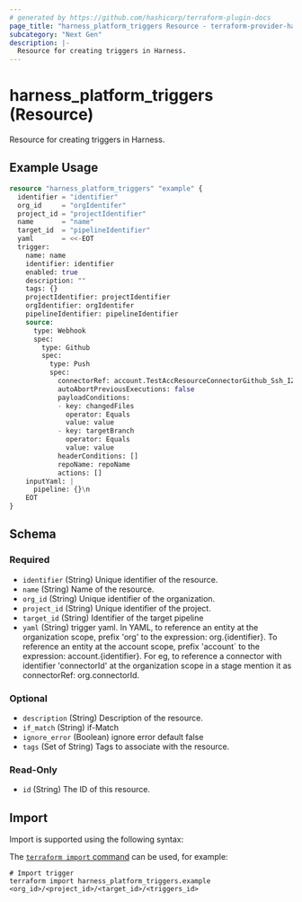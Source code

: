```yaml
---
# generated by https://github.com/hashicorp/terraform-plugin-docs
page_title: "harness_platform_triggers Resource - terraform-provider-harness"
subcategory: "Next Gen"
description: |-
  Resource for creating triggers in Harness.
---
```


# harness_platform_triggers (Resource)

Resource for creating triggers in Harness.

## Example Usage

```terraform
resource "harness_platform_triggers" "example" {
  identifier = "identifier"
  org_id     = "orgIdentifer"
  project_id = "projectIdentifier"
  name       = "name"
  target_id  = "pipelineIdentifier"
  yaml       = <<-EOT
  trigger:
    name: name
    identifier: identifier
    enabled: true
    description: ""
    tags: {}
    projectIdentifier: projectIdentifier
    orgIdentifier: orgIdentifer
    pipelineIdentifier: pipelineIdentifier
    source:
      type: Webhook
      spec:
        type: Github
        spec:
          type: Push
          spec:
            connectorRef: account.TestAccResourceConnectorGithub_Ssh_IZBeG
            autoAbortPreviousExecutions: false
            payloadConditions:
            - key: changedFiles
              operator: Equals
              value: value
            - key: targetBranch
              operator: Equals
              value: value
            headerConditions: []
            repoName: repoName
            actions: []
    inputYaml: |
      pipeline: {}\n
    EOT
}
```

<!-- schema generated by tfplugindocs -->
## Schema

### Required

- `identifier` (String) Unique identifier of the resource.
- `name` (String) Name of the resource.
- `org_id` (String) Unique identifier of the organization.
- `project_id` (String) Unique identifier of the project.
- `target_id` (String) Identifier of the target pipeline
- `yaml` (String) trigger yaml. In YAML, to reference an entity at the organization scope, prefix 'org' to the expression: org.{identifier}. To reference an entity at the account scope, prefix 'account` to the expression: account.{identifier}. For eg, to reference a connector with identifier 'connectorId' at the organization scope in a stage mention it as connectorRef: org.connectorId.

### Optional

- `description` (String) Description of the resource.
- `if_match` (String) if-Match
- `ignore_error` (Boolean) ignore error default false
- `tags` (Set of String) Tags to associate with the resource.

### Read-Only

- `id` (String) The ID of this resource.

## Import

Import is supported using the following syntax:

The [`terraform import` command](https://developer.hashicorp.com/terraform/cli/commands/import) can be used, for example:

```shell
# Import trigger 
terraform import harness_platform_triggers.example <org_id>/<project_id>/<target_id>/<triggers_id>
```
